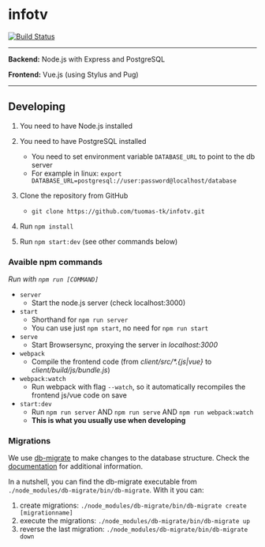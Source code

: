 # infotv

[![Build Status](https://travis-ci.org/tuomas-tk/infotv.svg?branch=master)](https://travis-ci.org/tuomas-tk/infotv)

---

**Backend:** Node.js with Express and PostgreSQL

**Frontend:** Vue.js (using Stylus and Pug)

---


## Developing

1. You need to have Node.js installed
2. You need to have PostgreSQL installed
    * You need to set environment variable `DATABASE_URL` to point to the db server
    * For example in linux: `export DATABASE_URL=postgresql://user:password@localhost/database`

2. Clone the repository from GitHub
    * `git clone https://github.com/tuomas-tk/infotv.git`
3. Run `npm install`
4. Run `npm start:dev` (see other commands below)


### Avaible npm commands
_Run with `npm run [COMMAND]`_

* `server`
    * Start the node.js server (check localhost:3000)
* `start`
    * Shorthand for `npm run server`
    * You can use just `npm start`, no need for `npm run start`
* `serve`
    * Start Browsersync, proxying the server in _localhost:3000_
* `webpack`
    * Compile the frontend code (from _client/src/*.{js|vue}_ to _client/build/js/bundle.js_)
* `webpack:watch`
    * Run webpack with flag `--watch`, so it automatically recompiles the frontend js/vue code on save
* `start:dev`
    * Run `npm run server` AND `npm run serve` AND `npm run webpack:watch`
    * **This is what you usually use when developing**


### Migrations

We use [db-migrate](https://www.npmjs.com/package/db-migrate) to make changes to the database structure. Check the [documentation](https://db-migrate.readthedocs.io/en/latest/) for additional information.

In a nutshell, you can find the db-migrate executable from `./node_modules/db-migrate/bin/db-migrate`. With it you can:

1. create migrations: `./node_modules/db-migrate/bin/db-migrate create [migrationname]`
2. execute the migrations: `./node_modules/db-migrate/bin/db-migrate up`
2. reverse the last migration: `./node_modules/db-migrate/bin/db-migrate down`
